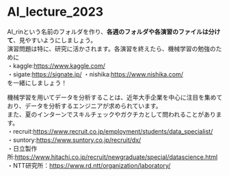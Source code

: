 # AI_lecture_2023

AI_rinという名前のフォルダを作り、**各週のフォルダや各演習のファイルは分けて**、見やすいようにしましょう。<br>
演習問題は特に、研究に活かされます。各演習を終えたら、機械学習の勉強のために<br>
・kaggle:https://www.kaggle.com/<br>
・sigate:https://signate.jp/<be>
・nishika:https://www.nishika.com/<br>
を一緒にしましょう！

機械学習を用いてデータを分析することは、近年大手企業を中心に注目を集めており、データを分析するエンジニアが求められています。<br>
また、夏のインターンでスキルチェックやガクチカとして問われることがあります。<br>
・recruit:https://www.recruit.co.jp/employment/students/data_specialist/<br>
・suntory:https://www.suntory.co.jp/recruit/dx/<br>
・日立製作所:https://www.hitachi.co.jp/recruit/newgraduate/special/datascience.html<br>
・NTT研究所：https://www.rd.ntt/organization/laboratory/


